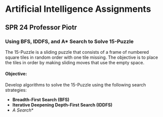 # Artificial Intelligence Assignments

## SPR 24 Professor Piotr

### Using BFS, IDDFS, and A* Search to Solve 15-Puzzle

The 15-Puzzle is a sliding puzzle that consists of a frame of numbered square tiles in random order with one tile missing. The objective is to place the tiles in order by making sliding moves that use the empty space.

#### Objective:

Develop algorithms to solve the 15-Puzzle using the following search strategies:
- **Breadth-First Search (BFS)**
- **Iterative Deepening Depth-First Search (IDDFS)**
- **A* Search**
